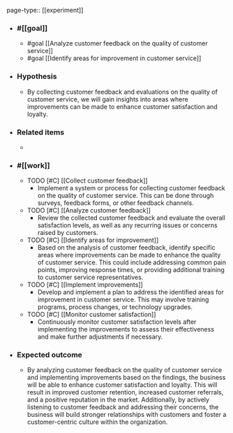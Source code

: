 page-type:: [[experiment]]



  - ### #[[goal]]
    - #goal [[Analyze customer feedback on the quality of customer service]]
    - #goal [[Identify areas for improvement in customer service]]
  - ### Hypothesis
    - By collecting customer feedback and evaluations on the quality of customer service, we will gain insights into areas where improvements can be made to enhance customer satisfaction and loyalty.
  - ### Related items
    - 
  - ### #[[work]]
    - TODO [#C] [[Collect customer feedback]]
      - Implement a system or process for collecting customer feedback on the quality of customer service. This can be done through surveys, feedback forms, or other feedback channels.
    - TODO [#C] [[Analyze customer feedback]]
      - Review the collected customer feedback and evaluate the overall satisfaction levels, as well as any recurring issues or concerns raised by customers.
    - TODO [#C] [[Identify areas for improvement]]
      - Based on the analysis of customer feedback, identify specific areas where improvements can be made to enhance the quality of customer service. This could include addressing common pain points, improving response times, or providing additional training to customer service representatives.
    - TODO [#C] [[Implement improvements]]
      - Develop and implement a plan to address the identified areas for improvement in customer service. This may involve training programs, process changes, or technology upgrades.
    - TODO [#C] [[Monitor customer satisfaction]]
      - Continuously monitor customer satisfaction levels after implementing the improvements to assess their effectiveness and make further adjustments if necessary.
  - ### Expected outcome
    - By analyzing customer feedback on the quality of customer service and implementing improvements based on the findings, the business will be able to enhance customer satisfaction and loyalty. This will result in improved customer retention, increased customer referrals, and a positive reputation in the market. Additionally, by actively listening to customer feedback and addressing their concerns, the business will build stronger relationships with customers and foster a customer-centric culture within the organization.












